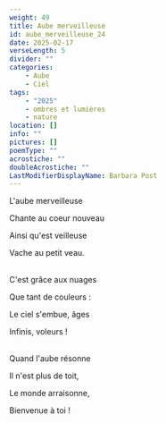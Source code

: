 ```yaml
---
weight: 49
title: Aube merveilleuse
id: aube_merveilleuse_24
date: 2025-02-17
verseLength: 5
divider: ""
categories:
    - Aube
    - Ciel
tags:
    - "2025"
    - ombres et lumières
    - nature
location: []
info: ""
pictures: []
poemType: ""
acrostiche: ""
doubleAcrostiche: ""
LastModifierDisplayName: Barbara Post
---
```

L'aube merveilleuse

Chante au coeur nouveau

Ainsi qu'est veilleuse

Vache au petit veau.

 \
C'est grâce aux nuages

Que tant de couleurs :

Le ciel s'embue, âges

Infinis, voleurs !

 \
Quand l'aube résonne

Il n'est plus de toit,

Le monde arraisonne,

Bienvenue à toi !